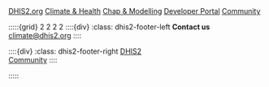 <!-- Will be rendered above the site header using style.css -->
<div class="dhis2-header">
    <a href="https://dhis2.org/" target="_blank">DHIS2.org</a>
    <a href="https://dhis2.org/climate/" target="_blank">Climate & Health</a>
    <a href="https://dhis2-chap.github.io/chap-site/" target="_blank">Chap & Modelling</a>
    <a href="https://developers.dhis2.org/" target="_blank">Developer Portal</a>
    <a href="https://community.dhis2.org/" target="_blank">Community</a>
</div>

:::::{grid} 2 2 2 2
::::{div}
:class: dhis2-footer-left
**Contact us**\
climate@dhis2.org
::::

::::{div}
:class: dhis2-footer-right
[DHIS2](https://dhis2.org/)\
[Community](https://community.dhis2.org/)
::::

:::::
